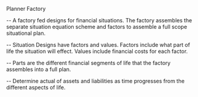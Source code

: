 Planner Factory



-- A factory fed designs for financial situations. The factory assembles the separate situation equation scheme and factors to assemble a full scope situational plan.

-- Situation Designs have factors and values. Factors include what part of life the situation will effect. Values include financial costs for each factor.

-- Parts are the different financial segments of life that the factory assembles into a full plan.



-- Determine actual of assets and liabilities as time progresses from the different aspects of life.

